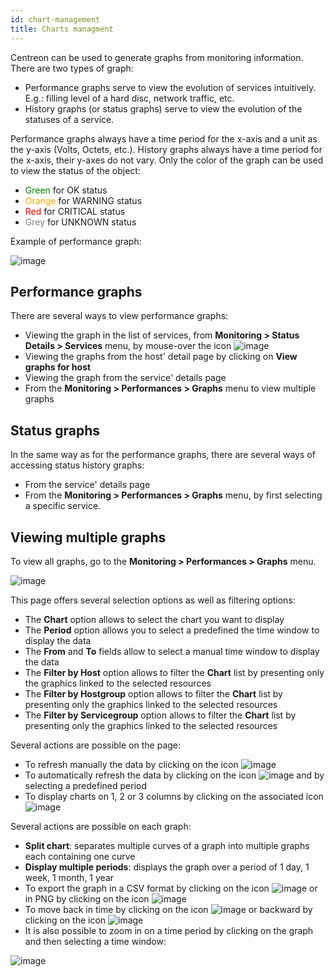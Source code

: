 ```yaml
---
id: chart-management
title: Charts managment
---
```


Centreon can be used to generate graphs from monitoring information. There are two types of graph:

* Performance graphs serve to view the evolution of services intuitively. E.g.: filling level of a hard disc, network
  traffic, etc.
* History graphs (or status graphs) serve to view the evolution of the statuses of a service.

Performance graphs always have a time period for the x-axis and a unit as the y-axis (Volts, Octets, etc.). History
graphs always have a time period for the x-axis, their y-axes do not vary. Only the color of the graph can be used to
view the status of the object:

* <span style="color:green">Green</span> for OK status 
* <span style="color:orange">Orange</span> for WARNING status
* <span style="color:red">Red</span> for CRITICAL status
* <span style="color:grey">Grey</span> for UNKNOWN status

Example of performance graph:

![image](assets/metrology/01perf_graph.png)

## Performance graphs

There are several ways to view performance graphs:

* Viewing the graph in the list of services, from **Monitoring \> Status Details \> Services** menu, by mouse-over the
  icon ![image](assets/common/column-chart.png)
* Viewing the graphs from the host' detail page by clicking on **View graphs for host**
* Viewing the graph from the service' details page
* From the **Monitoring \> Performances \> Graphs** menu to view multiple graphs

## Status graphs

In the same way as for the performance graphs, there are several ways of accessing status history graphs:

* From the service' details page
* From the **Monitoring \> Performances \> Graphs** menu, by first selecting a specific service.

## Viewing multiple graphs

To view all graphs, go to the **Monitoring \> Performances \> Graphs** menu.

![image](assets/metrology/01graph_list.png)

This page offers several selection options as well as filtering options:

* The **Chart** option allows to select the chart you want to display
* The **Period** option allows you to select a predefined the time window to display the data
* The **From** and **To** fields allow to select a manual time window to display the data
* The **Filter by Host** option allows to filter the **Chart** list by presenting only the graphics linked to the
  selected resources
* The **Filter by Hostgroup** option allows to filter the **Chart** list by presenting only the graphics linked to the
  selected resources
* The **Filter by Servicegroup** option allows to filter the **Chart** list by presenting only the graphics linked to
  the selected resources

Several actions are possible on the page:

* To refresh manually the data by clicking on the icon ![image](assets/common/refresh.png)
* To automatically refresh the data by clicking on the icon ![image](assets/common/timer-gray.png) and by selecting a
  predefined period
* To display charts on 1, 2 or 3 columns by clicking on the associated icon ![image](assets/metrology/columns_selection.png)

Several actions are possible on each graph:

* **Split chart**: separates multiple curves of a graph into multiple graphs each containing one curve
* **Display multiple periods**: displays the graph over a period of 1 day, 1 week, 1 month, 1 year
* To export the graph in a CSV format by clicking on the icon ![image](assets/common/csv.png) or in PNG by clicking on the
  icon ![image](assets/common/png.png)
* To move back in time by clicking on the icon ![image](assets/metrology/right_arrow.png) or backward by clicking on the
  icon ![image](assets/metrology/left_arrow.png)
* It is also possible to zoom in on a time period by clicking on the graph and then selecting a time window:

![image](assets/metrology/chart_zoom.gif)
